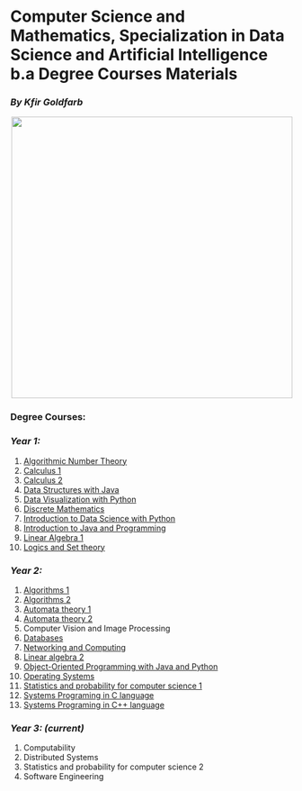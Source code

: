# Computer Science and Mathematics, Specialization in Data Science and Artificial Intelligence b.a Degree Courses Materials
### <i>By Kfir Goldfarb</i>
<div align="center" style="text-align:center">
	<a href="https://www.ariel.ac.il/wp/">
		<img src="https://github.com/kggold4/computer-science-b.a-materials/blob/main/images/Ariel_U_logo2.jpg" height="auto" width="500px">
	</a>
</div>

### Degree Courses:
### <i>Year 1:</i>

1. [Algorithmic Number Theory](year%201/Algorithmic%20Number%20theory)
1. [Calculus 1](year%201/Calculus%201)
1. [Calculus 2](year%201/Calculus%202)
1. [Data Structures with Java](year%201/Data%20Structures%20with%20Java)
1. [Data Visualization with Python](year%201/Data%20visualization)
1. [Discrete Mathematics](year%201/Discrete%20mathematics)
1. [Introduction to Data Science with Python](year%201/Introduction%20to%20Data%20Science)
1. [Introduction to Java and Programming](year%201/Introduction%20to%20Java%20and%20Programming)
1. [Linear Algebra 1](year%201/Linear%20Algebra%201)
1. [Logics and Set theory](year%201/Logics%20and%20Set%20theory)

### <i>Year 2:</i>

1. [Algorithms 1](year%202/Algorithms%201)
1. [Algorithms 2](year%202/Algorithms%202)
1. [Automata theory 1](year%202/Automata%20theory%201)
1. [Automata theory 2](year%202/Automata%20theory%202)
1. Computer Vision and Image Processing
1. [Databases](year%202/Databases)
1. [Networking and Computing](year%202/Networking%20and%20Computing)
1. [Linear algebra 2](year%202/Linear%20algebra%202)
1. [Object-Oriented Programming with Java and Python](year%202/Object-Oriented%20Programming)
1. [Operating Systems](year%202/Operating%20Systems)
1. [Statistics and probability for computer science 1](year%202/Statistics%20and%20probability%201)
1. [Systems Programing in C language](year%202/Systems%20Programing%201)
1. [Systems Programing in C++ language](year%202/Systems%20Programing%202)

### <i>Year 3: (current)</i>

1. Computability
1. Distributed Systems
1. Statistics and probability for computer science 2
1. Software Engineering

